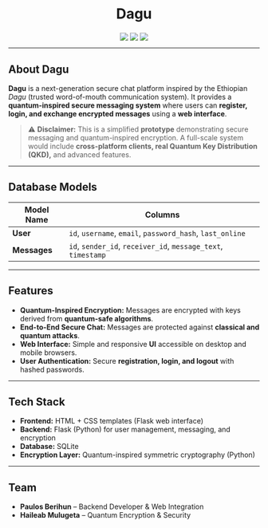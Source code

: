 <h1 align="center">Dagu</h1>  
<p align="center">  
<img src="https://img.shields.io/badge/Project-Secure_Chat-blue?style=for-the-badge" align="center">  
<img src="https://img.shields.io/badge/Language-Python-red?style=for-the-badge" align="center">  
<img src="https://img.shields.io/badge/Framework-Flask-green?style=for-the-badge" align="center">  
</p>

---

## **About Dagu**  
**Dagu** is a next-generation secure chat platform inspired by the Ethiopian *Dagu* (trusted word-of-mouth communication system). It provides a **quantum-inspired secure messaging system** where users can **register, login, and exchange encrypted messages** using a **web interface**.  

> ⚠️ **Disclaimer:** This is a simplified **prototype** demonstrating secure messaging and quantum-inspired encryption. A full-scale system would include **cross-platform clients, real Quantum Key Distribution (QKD),** and advanced features.

---

## **Database Models**

| **Model Name** | **Columns** |
|----------------|-------------|
| **User**       | `id`, `username`, `email`, `password_hash`, `last_online` |
| **Messages**   | `id`, `sender_id`, `receiver_id`, `message_text`, `timestamp` |

---

## **Features**  

- **Quantum-Inspired Encryption:** Messages are encrypted with keys derived from **quantum-safe algorithms**.  
- **End-to-End Secure Chat:** Messages are protected against **classical and quantum attacks**.  
- **Web Interface:** Simple and responsive **UI** accessible on desktop and mobile browsers.  
- **User Authentication:** Secure **registration, login, and logout** with hashed passwords.  

---

## **Tech Stack**  

- **Frontend:** HTML + CSS templates (Flask web interface)  
- **Backend:** Flask (Python) for user management, messaging, and encryption  
- **Database:** SQLite  
- **Encryption Layer:** Quantum-inspired symmetric cryptography (Python)  

---

## **Team**  

- **Paulos Berihun** – Backend Developer & Web Integration  
- **Haileab Mulugeta** – Quantum Encryption & Security  

